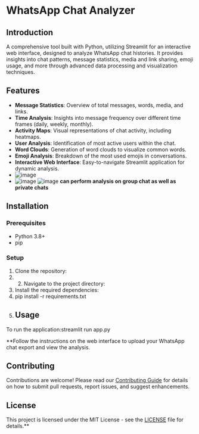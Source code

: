 # WhatsApp Chat Analyzer

## Introduction
A comprehensive tool built with Python, utilizing Streamlit for an interactive web interface, designed to analyze WhatsApp chat histories. It provides insights into chat patterns, message statistics, media and link sharing, emoji usage, and more through advanced data processing and visualization techniques.

## Features
- **Message Statistics**: Overview of total messages, words, media, and links.
- **Time Analysis**: Insights into message frequency over different time frames (daily, weekly, monthly).
- **Activity Maps**: Visual representations of chat activity, including heatmaps.
- **User Analysis**: Identification of most active users within the chat.
- **Word Clouds**: Generation of word clouds to visualize common words.
- **Emoji Analysis**: Breakdown of the most used emojis in conversations.
- **Interactive Web Interface**: Easy-to-navigate Streamlit application for dynamic analysis.
- ![image](https://github.com/user-attachments/assets/66a5dce7-89b7-440a-b94c-99a92f8e4ad7)
- ![image](https://github.com/user-attachments/assets/b0927941-d2d3-4860-be3d-81e07e5616d4)
![image](https://github.com/user-attachments/assets/d62c9599-b4b2-426f-9349-7eec0b10cb9d)
**can perform analysis on group chat as well as private chats**





## Installation

### Prerequisites
- Python 3.8+
- pip

### Setup
1. Clone the repository:
2. 2. Navigate to the project directory:
3. Install the required dependencies:
4. pip install -r requirements.txt
5. ## Usage
To run the application:streamlit run app.py

**Follow the instructions on the web interface to upload your WhatsApp chat export and view the analysis.

## Contributing
Contributions are welcome! Please read our [Contributing Guide](CONTRIBUTING.md) for details on how to submit pull requests, report issues, and suggest enhancements.

## License
This project is licensed under the MIT License - see the [LICENSE](LICENSE) file for details.**

